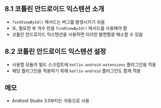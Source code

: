 ## 8.1 코틀린 안드로이드 익스텐션 소개

- `findViewById()` 메서드는 버그를 발생시키기 쉬움
- 또, 필요한 뷰 개수 만큼 `findViewById()` 메서드를 사용해야 함
- 코틀린 안드로이드 익스텐션을 사용하면 이러한 불편함을 해소할 수 있음

## 8.2 코틀린 안드로이드 익스텐션 설정 

- 사용할 모듈의 빌드 스크립트에 `kotlin-android-extensions` 플러그인을 적용
- 해당 플러그인을 적용하기 위해 `kotlin-android` 플러그인도 함께 적용

## 메모

- Android Studio 3.0부터는 자동으로 사용


